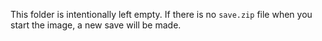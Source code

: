 This folder is intentionally left empty. If there is no `save.zip` file when you start the image, a new save will be made.
